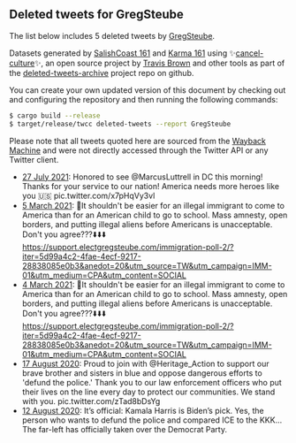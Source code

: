 ## Deleted tweets for GregSteube

The list below includes 5 deleted tweets by
[GregSteube](https://twitter.com/GregSteube).



Datasets generated by [SalishCoast 161](https://twitter.com/SalishCoastA) and [Karma 161](https://twitter.com/KarmaOneSixOne)
using ✨[cancel-culture](https://github.com/travisbrown/cancel-culture)✨, an open source project by [Travis Brown](https://twitter.com/travisbrown) 
and other tools as part of the [deleted-tweets-archive](https://github.com/salcoast/deleted-tweets-archive/) project repo on github.

You can create your own updated version of this document by checking out and configuring the
repository and then running the following commands:

```bash
$ cargo build --release
$ target/release/twcc deleted-tweets --report GregSteube
```

Please note that all tweets quoted here are sourced from the
[Wayback Machine](https://web.archive.org) and were not directly accessed through the Twitter API or
any Twitter client.

* [27 July 2021](https://web.archive.org/web/20210727201204/https://twitter.com/gregsteube/status/1420114661022879753): Honored to see  @MarcusLuttrell  in DC  this morning! Thanks for your service to our nation! America needs more heroes like you 🇺🇸 pic.twitter.com/x7pHqVy3vl
* [ 5 March 2021](https://web.archive.org/web/20210305141837/https://twitter.com/gregsteube/status/1367841817522212865): 🛑It shouldn't be easier for an illegal immigrant to come to America than for an American child to go to school. Mass amnesty, open borders, and putting illegal aliens before Americans is unacceptable. Don't you agree???⬇️⬇️⬇️ https://support.electgregsteube.com/immigration-poll-2/?iter=5d99a4c2-4fae-4ecf-9217-28838085e0b3&anedot=20&utm_source=TW&utm_campaign=IMM-01&utm_medium=CPA&utm_content=SOCIAL
* [ 4 March 2021](https://web.archive.org/web/20210304201420/https://twitter.com/gregsteube/status/1367569056623194119): 🛑It shouldn't be easier for an illegal immigrant to come to America than for an American child to go to school. Mass amnesty, open borders, and putting illegal aliens before Americans is unacceptable. Don't you agree???⬇️⬇️⬇️ https://support.electgregsteube.com/immigration-poll-2/?iter=5d99a4c2-4fae-4ecf-9217-28838085e0b3&anedot=20&utm_source=TW&utm_campaign=IMM-01&utm_medium=CPA&utm_content=SOCIAL
* [17 August 2020](https://web.archive.org/web/20200817201856/https://twitter.com/gregsteube/status/1295454999124811776): Proud to join with  @Heritage_Action  to support our brave brother and sisters in blue and oppose dangerous efforts to 'defund the police.'  Thank you to our law enforcement officers who put their lives on the line every day to protect our communities. We stand with you. pic.twitter.com/zTad8bDsYg
* [12 August 2020](https://web.archive.org/web/20200812135600/https://twitter.com/gregsteube/status/1293543665588109313): It’s official: Kamala Harris is Biden’s pick. Yes, the person who wants to defund the police and compared ICE to the KKK...  The far-left has officially taken over the Democrat Party.
